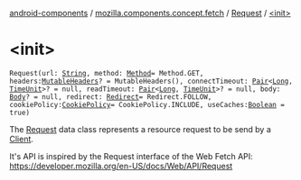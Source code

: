 [android-components](../../index.md) / [mozilla.components.concept.fetch](../index.md) / [Request](index.md) / [&lt;init&gt;](./-init-.md)

# &lt;init&gt;

`Request(url: `[`String`](https://kotlinlang.org/api/latest/jvm/stdlib/kotlin/-string/index.html)`, method: `[`Method`](-method/index.md)` = Method.GET, headers: `[`MutableHeaders`](../-mutable-headers/index.md)`? = MutableHeaders(), connectTimeout: `[`Pair`](https://kotlinlang.org/api/latest/jvm/stdlib/kotlin/-pair/index.html)`<`[`Long`](https://kotlinlang.org/api/latest/jvm/stdlib/kotlin/-long/index.html)`, `[`TimeUnit`](https://developer.android.com/reference/java/util/concurrent/TimeUnit.html)`>? = null, readTimeout: `[`Pair`](https://kotlinlang.org/api/latest/jvm/stdlib/kotlin/-pair/index.html)`<`[`Long`](https://kotlinlang.org/api/latest/jvm/stdlib/kotlin/-long/index.html)`, `[`TimeUnit`](https://developer.android.com/reference/java/util/concurrent/TimeUnit.html)`>? = null, body: `[`Body`](-body/index.md)`? = null, redirect: `[`Redirect`](-redirect/index.md)` = Redirect.FOLLOW, cookiePolicy: `[`CookiePolicy`](-cookie-policy/index.md)` = CookiePolicy.INCLUDE, useCaches: `[`Boolean`](https://kotlinlang.org/api/latest/jvm/stdlib/kotlin/-boolean/index.html)` = true)`

The [Request](index.md) data class represents a resource request to be send by a [Client](../-client/index.md).

It's API is inspired by the Request interface of the Web Fetch API:
https://developer.mozilla.org/en-US/docs/Web/API/Request

